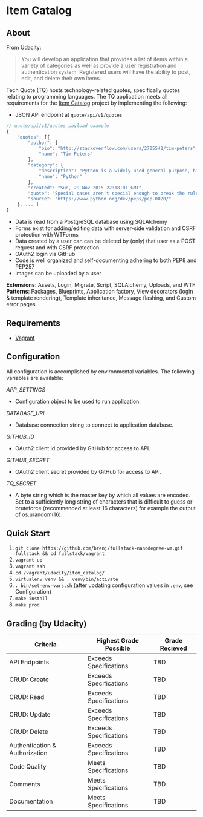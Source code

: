 Item Catalog
============

About
-----
From Udacity:
> You will develop an application that provides a list of items within a
> variety of categories as well as provide a user registration and
> authentication system. Registered users will have the ability to post,
> edit, and delete their own items.

Tech Quote (TQ) hosts technology-related quotes, specifically quotes relating
to programming languages. The TQ application meets all requirements for
the [Item Catalog](https://www.udacity.com/course/full-stack-web-developer-nanodegree--nd004) 
project by implementing the following:

* JSON API endpoint at `quote/api/v1/quotes`
```javascript
// quote/api/v1/quotes payload example
{
	"quotes": [{
		"author": {
			"bio": "http://stackoverflow.com/users/2705542/tim-peters",
			"name": "Tim Peters"
		},
		"category": {
			"description": "Python is a widely used general-purpose, high-level programming language. Its design philosophy emphasizes code readability, and its syntax allows programmers to express concepts in fewer lines of code than would be possible in languages such as C++ or Java. The language provides constructs intended to enable clear programs on both a small and large scale.",
			"name": "Python"
		},
		"created": "Sun, 29 Nov 2015 22:18:01 GMT",
		"quote": "Special cases aren't special enough to break the rules.",
		"source": "https://www.python.org/dev/peps/pep-0020/"
	}, ... ]
}
```
* Data is read from a PostgreSQL database using SQLAlchemy
* Forms exist for adding/editing data with server-side validation and
  CSRF protection with WTForms
* Data created by a user can can be deleted by (only) that user as a POST
  request and with CSRF protection
* OAuth2 login via GitHub
* Code is well organized and self-documenting adhering to both PEP8 and PEP257
* Images can be uploaded by a user

**Extensions**: Assets, Login, Migrate, Script, SQLAlchemy, Uploads, and WTF  
**Patterns**: Packages, Blueprints, Application factory, 
View decorators (login & template rendering), Template inheritance, Message flashing,
and Custom error pages

Requirements
------------

* [Vagrant](http://www.vagrantup.com/downloads.html)

Configuration
-------------

All configuration is accomplished by environmental variables.
The following variables are available:

*APP_SETTINGS* 
- Configuration object to be used to run application.

*DATABASE_URI*
- Database connection string to connect to application database.

*GITHUB_ID*
- OAuth2 client id provided by GitHub for access to API.

*GITHUB_SECRET*
- OAuth2 client secret provided by GitHub for access to API.

*TQ_SECRET*
- A byte string which is the master key by which all values are encoded.
  Set to a sufficiently long string of characters that is difficult to
  guess or bruteforce (recommended at least 16 characters) for example
  the output of os.urandom(16).

Quick Start
-----------

1. `git clone https://github.com/brenj/fullstack-nanodegree-vm.git fullstack && cd fullstack/vagrant`
2. `vagrant up`
3. `vagrant ssh`
4. `cd /vagrant/udacity/item_catalog/`
5. `virtualenv venv && . venv/bin/activate`
6. `. bin/set-env-vars.sh` (after updating configuration values in `.env`, see Configuration)
7. `make install`
8. `make prod`

Grading (by Udacity)
--------------------

Criteria       |Highest Grade Possible  |Grade Recieved
---------------|------------------------|--------------
API Endpoints  |Exceeds Specifications  |TBD
CRUD: Create   |Exceeds Specifications  |TBD
CRUD: Read     |Exceeds Specifications  |TBD
CRUD: Update   |Exceeds Specifications  |TBD
CRUD: Delete   |Exceeds Specifications  |TBD
Authentication & Authorization   |Exceeds Specifications  |TBD
Code Quality   |Meets Specifications  |TBD
Comments       |Meets Specifications  |TBD
Documentation  |Meets Specifications    |TBD
